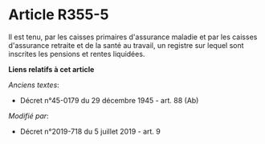 # Article R355-5

Il est tenu, par les caisses primaires d'assurance maladie et par les caisses d'assurance retraite et de la santé au travail,
un registre sur lequel sont inscrites les pensions et rentes liquidées.

**Liens relatifs à cet article**

_Anciens textes_:

  - Décret n°45-0179 du 29 décembre 1945 - art. 88 (Ab)

_Modifié par_:

  - Décret n°2019-718 du 5 juillet 2019 - art. 9
